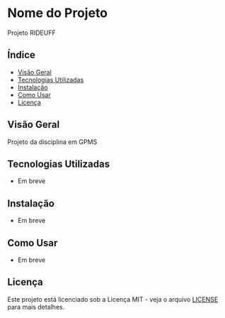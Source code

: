 # Nome do Projeto

Projeto RIDEUFF

## Índice

- [Visão Geral](#visão-geral)
- [Tecnologias Utilizadas](#tecnologias-utilizadas)
- [Instalação](#instalação)
- [Como Usar](#como-usar)
- [Licença](#licença)

## Visão Geral

Projeto da disciplina em GPMS

## Tecnologias Utilizadas

- Em breve

## Instalação

- Em breve

## Como Usar

- Em breve

## Licença

Este projeto está licenciado sob a Licença MIT - veja o arquivo [LICENSE](LICENSE) para mais detalhes.
